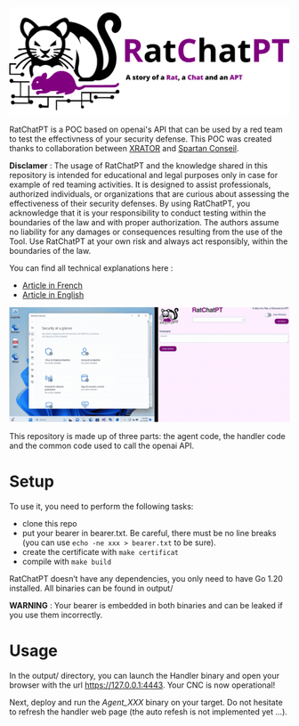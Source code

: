 ![](images/logo.png)

RatChatPT is a POC based on openai's API that can be used by a red team to test the effectivness of your security defense. This POC was created thanks to collaboration between [XRATOR](https://www.x-rator.com/) and [Spartan Conseil](https://spartan-conseil.fr).

**Disclamer** : The usage of RatChatPT and the knowledge shared in this repository is intended for educational and legal purposes only in case for example of red teaming activities. It is designed to assist professionals, authorized individuals, or organizations that are curious about assessing the effectiveness of their security defenses. By using RatChatPT, you acknowledge that it is your responsibility to conduct testing within the boundaries of the law and with proper authorization. The authors assume no liability for any damages or consequences resulting from the use of the Tool. Use RatChatPT at your own risk and always act responsibly, within the boundaries of the law.

You can find all technical explanations here :

- [Article in French](https://www.spartan-conseil.fr/post/c-est-l-histoire-d-un-rat-d-un-chat-et-d-une-apt)
- [Article in English](https://www.conquer-your-risk.com/2023/06/09/ratchatpt-a-red-teams-weapon-powered-by-ai/)

![Demo](images/RatChatPT.gif)

This repository is made up of three parts: the agent code, the handler code and the common code used to call the openai API. 

# Setup

To use it, you need to perform the following tasks:

- clone this repo
- put your bearer in bearer.txt. Be careful, there must be no line breaks (you can use `echo -ne xxx > bearer.txt` to be sure).
- create the certificate with `make certificat`
- compile with `make build`

RatChatPT doesn’t have any dependencies, you only need to have Go 1.20 installed. All binaries can be found in output/

**WARNING** : Your bearer is embedded in both binaries and can be leaked if you use them incorrectly.

# Usage

In the output/ directory, you can launch the Handler binary and open your browser with the url https://127.0.0.1:4443. Your CNC is now operational!

Next, deploy and run the *Agent_XXX* binary on your target. Do not hesitate to refresh the handler web page (the auto refesh is not implemented yet …).
